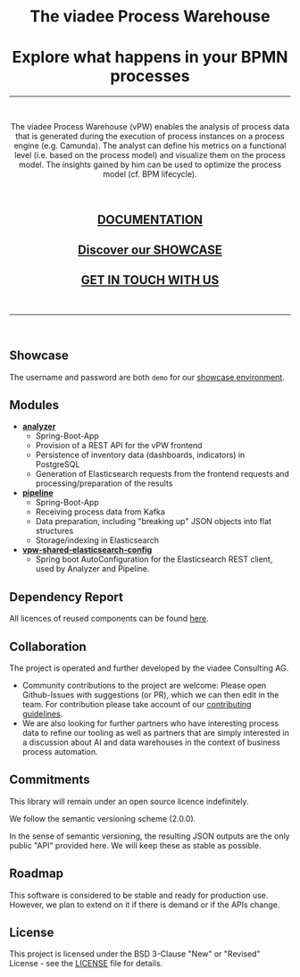 <h1 align="center">The viadee Process Warehouse </h1>
<h1 align="center">Explore what happens in your BPMN processes </h1>

____________________________


<br>

<p align="center">
The viadee Process Warehouse (vPW) enables the analysis of process data that is generated during the execution of process instances on a process engine (e.g. Camunda). The analyst can define his metrics on a functional level (i.e. based on the process model) and visualize them on the process model. The insights gained by him can be used to optimize the process model (cf. BPM lifecycle).
</p>

<br>

<h2 align="center"><a href="https://carsten-st.github.io/github-page-test/">DOCUMENTATION</a></h2>

<h2 align="center"><a href="https://vpw.bpm2.viadee.cloud/">Discover our SHOWCASE</a></h2>

<h2 align="center"><a href="https://www.viadee.de/en/solutions/business-process-management/process-warehouse">GET IN TOUCH WITH US</a></h2>

<br>

________________________________

<br>

## Showcase
The username and password are both `demo` for our [showcase environment](https://vpw.bpm2.viadee.cloud/).

## Modules
* **[analyzer](/vpw-backend-parent/analyzer)**
    * Spring-Boot-App
    * Provision of a REST API for the vPW frontend
    * Persistence of inventory data (dashboards, indicators) in PostgreSQL
    * Generation of Elasticsearch requests from the frontend requests and processing/preparation of the results
* **[pipeline](/vpw-backend-parent/pipeline)**
    * Spring-Boot-App
    * Receiving process data from Kafka
    * Data preparation, including "breaking up" JSON objects into flat structures
    * Storage/indexing in Elasticsearch
* **[vpw-shared-elasticsearch-config](/vpw-backend-parent/vpw-shared-elasticsearch-config)**
    * Spring boot AutoConfiguration for the Elasticsearch REST client, used by Analyzer and Pipeline.

## Dependency Report 
All licences of reused components can be found [here](./MavenSite/index.html). 

## Collaboration

The project is operated and further developed by the viadee Consulting AG.
* Community contributions to the project are welcome: Please open Github-Issues with suggestions (or PR), which we can then edit in the team. For contribution please take account of our [contributing guidelines](./Contributing/CONTRIBUTING.md).
* We are also looking for further partners who have interesting process data to refine our tooling as well as partners that are simply interested in a discussion about AI and data warehouses in the context of business process automation.

## Commitments

This library will remain under an open source licence indefinitely.

We follow the semantic versioning scheme (2.0.0).

In the sense of semantic versioning, the resulting JSON outputs are the only public "API" provided here. We will keep these as stable as possible.

## Roadmap
This software is considered to be stable and ready for production use.
However, we plan to extend on it if there is demand or if the APIs change.

## License
This project is licensed under the BSD 3-Clause "New" or "Revised" License - see the [LICENSE](https://github.com/viadee/vPW/blob/master/LICENSE) file for details.